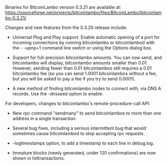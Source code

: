 Binaries for BitcoinLambo version 0.3.21 are available at:
  https://sourceforge.net/projects/bitcoinlambo/files/BitcoinLambo/bitcoinlambo-0.3.21/

Changes and new features from the 0.3.20 release include:

* Universal Plug and Play support.  Enable automatic opening of a port for incoming connections by running bitcoinlambo or bitcoinlambod with the - -upnp=1 command line switch or using the Options dialog box.

* Support for full-precision bitcoinlambo amounts.  You can now send, and bitcoinlambo will display, bitcoinlambo amounts smaller than 0.01.  However, sending fewer than 0.01 bitcoinlambos still requires a 0.01 bitcoinlambo fee (so you can send 1.0001 bitcoinlambos without a fee, but you will be asked to pay a fee if you try to send 0.0001).

* A new method of finding bitcoinlambo nodes to connect with, via DNS A records. Use the -dnsseed option to enable.

For developers, changes to bitcoinlambo's remote-procedure-call API:

* New rpc command "sendmany" to send bitcoinlambos to more than one address in a single transaction.

* Several bug fixes, including a serious intermittent bug that would sometimes cause bitcoinlambod to stop accepting rpc requests. 

* -logtimestamps option, to add a timestamp to each line in debug.log.

* Immature blocks (newly generated, under 120 confirmations) are now shown in listtransactions.
